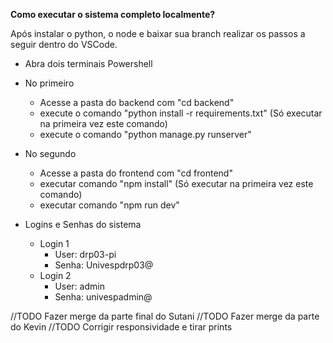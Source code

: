 **Como executar o sistema completo localmente?**

Após instalar o python, o node e baixar sua branch realizar os passos a seguir dentro do VSCode.

 - Abra dois terminais Powershell
  
 - No primeiro
   - Acesse a pasta do backend com "cd backend"
   - execute o comando "python install -r requirements.txt" (Só executar na primeira vez este comando)
   - execute o comando "python manage.py runserver"

 - No segundo
   - Acesse a pasta do frontend com "cd frontend"
   - executar comando "npm install" (Só executar na primeira vez este comando)
   - executar comando "npm run dev"

 - Logins e Senhas do sistema
   - Login 1
     - User: drp03-pi
     - Senha: Univespdrp03@
   - Login 2
     - User: admin
     - Senha: univespadmin@


//TODO Fazer merge da parte final do Sutani
//TODO Fazer merge da parte do Kevin
//TODO Corrigir responsividade e tirar prints